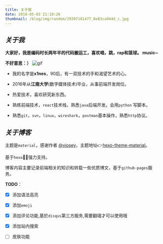 ```yaml
---
title: 关于我
date: 2018-05-03 21:10:26
thumbnail: /blog/img/random/29397181477_8e83ca944d_c.jpg
---
```

> 

## *关于我* 

  **大家好，我是编码时长两年半的代码搬运工，喜欢唱，跳，rap和篮球。 music~**

 **不好意思：）**
 ![gif](/blog/img/oT1JGQjh.gif)

- 我的名字是**x1nes**，90后，有一双技术的手和渴望艺术的心。

- 2016年从**江南大学**(数字媒体技术)毕业，从事前端开发岗位。

- 热爱技术，喜欢研究新东西。

- 熟练前端技术，`react`技术栈，熟悉`java`后端开发。会用`python` 写脚本。

- 熟悉`git`，`svn`，`linux`，`wireshark`，`postman`基本操作，熟悉`http`协议。



## *关于博客*

主题是`material`，感谢作者 [@viosey](https://github.com/viosey)，主题地址:point_right:[hexo-theme-material](https://github.com/viosey/hexo-theme-material/)。

基于`hexo`:clap::clap:强力支持。

博客内容主要记录前端相关的知识和转载一些优质博文，基于`github-pages`服务。

**TODO**：

- [x] 添加语法高亮
- [x] 添加`emoji`
- [x] 添加评论功能,基於`disqus`第三方服务,需要翻墙才可以使用哦
- [x] 添加站内搜索
- [ ] 皮肤功能



